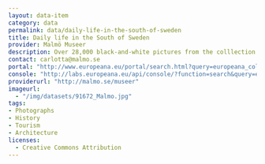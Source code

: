 ```yaml
---
layout: data-item
category: data
permalink: data/daily-life-in-the-south-of-sweden
title: Daily life in the South of Sweden
provider: Malmö Museer
description: Over 28,000 black-and-white pictures from the colllection of Malmö Museer, showing working life, daily activities, interior design and architecture in early 20th-century South Sweden (Skåne).
contact: carlotta@malmo.se
portal: "http://www.europeana.eu/portal/search.html?query=europeana_collectionName%3A91672*&rows=96&qf=REUSABILITY%3Aopen" 
console: "http://labs.europeana.eu/api/console/?function=search&query=europeana_collectionName%3A91672*&reusability=open&rows=96"
providerurl: "http://malmo.se/museer"
imageurl: 
  - "/img/datasets/91672_Malmo.jpg"
tags:
- Photographs
- History
- Tourism
- Architecture
licenses:
  - Creative Commons Attribution 
---
```

